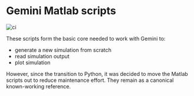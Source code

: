 # Gemini Matlab scripts

![ci](https://github.com/gemini3d/gemini-matlab/workflows/ci/badge.svg)

These scripts form the basic core needed to work with Gemini to:

* generate a new simulation from scratch
* read simulation output
* plot simulation

However, since the transition to Python, it was decided to move the Matlab scripts out to reduce maintenance effort.
They remain as a canonical known-working reference.
